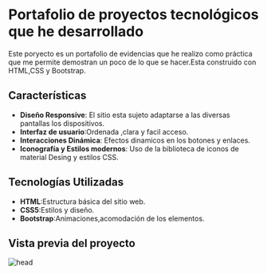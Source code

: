 # Portafolio de proyectos tecnológicos que he desarrollado

Este poryecto es un portafolio de evidencias que he realizo como práctica que me permite demostran un poco de lo que se hacer.Esta construido con HTML,CSS y Bootstrap.

## Características
+ **Diseño Responsive**: El sitio esta sujeto adaptarse a las diversas pantallas los dispositivos.
+ **Interfaz de usuario**:Ordenada ,clara y facil acceso.
+ **Interacciones Dinámica**: Efectos dinamicos en los botones y enlaces.
+ **Iconografía y Estilos modernos**: Uso de la biblioteca de iconos de material Desing y estilos CSS.

## Tecnologías Utilizadas
+ **HTML**:Estructura básica del sitio web.
+ **CSS5**:Estilos y diseño.
+ **Bootstrap**:Animaciones,acomodación de los elementos.

## Vista previa del proyecto
![head](images/portafolio.png)

